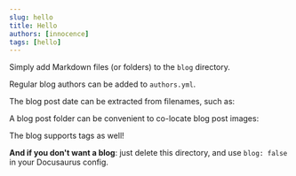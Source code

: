 ```yaml
---
slug: hello
title: Hello
authors: [innocence]
tags: [hello]
---
```


Simply add Markdown files (or folders) to the `blog` directory.

Regular blog authors can be added to `authors.yml`.

The blog post date can be extracted from filenames, such as:

A blog post folder can be convenient to co-locate blog post images:

The blog supports tags as well!

**And if you don't want a blog**: just delete this directory, and use `blog: false` in your Docusaurus config.